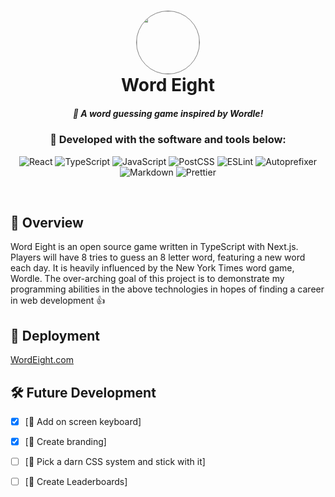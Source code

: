 
<div align="center">
<h1 align="center">
<img src="./public/favicon.ico" width="100" style="border: 1px solid grey; border-radius: 50%" />
<br>
Word Eight
<h5 align="center">📍 A word guessing game inspired by Wordle!</h3>

<h3 align="center">🚀 Developed with the software and tools below:</h3>
<p align="center">


<img src="https://img.shields.io/badge/React-61DAFB.svg?style=for-the-badge&logo=React&logoColor=black" alt="React" />
<img src="https://img.shields.io/badge/TypeScript-3178C6.svg?style=for-the-badge&logo=TypeScript&logoColor=white" alt="TypeScript" />
<img src="https://img.shields.io/badge/JavaScript-F7DF1E.svg?style=for-the-badge&logo=JavaScript&logoColor=black" alt="JavaScript" />
<img src="https://img.shields.io/badge/PostCSS-DD3A0A.svg?style=for-the-badge&logo=PostCSS&logoColor=white" alt="PostCSS" />
<img src="https://img.shields.io/badge/ESLint-4B32C3.svg?style=for-the-badge&logo=ESLint&logoColor=white" alt="ESLint" />
<img src="https://img.shields.io/badge/Autoprefixer-DD3735.svg?style=for-the-badge&logo=Autoprefixer&logoColor=white" alt="Autoprefixer" />
<img src="https://img.shields.io/badge/Markdown-000000.svg?style=for-the-badge&logo=Markdown&logoColor=white" alt="Markdown" />
<img src="https://img.shields.io/badge/Prettier-F7B93E.svg?style=for-the-badge&logo=Prettier&logoColor=black" alt="Prettier" />
</p>

</div>
<br/>

## 📍 Overview

Word Eight is an open source game written in TypeScript with Next.js. Players will have 8 tries to guess an 8 letter word, featuring a new word each day. It is heavily influenced by the New York Times word game, Wordle. The over-arching goal of this project is to demonstrate my programming abilities in the above technologies in hopes of finding a career in web development 👍

## 🚀 Deployment 

[WordEight.com](https://www.wordeight.com/)


## 🛠 Future Development

- [X] [📌  Add on screen keyboard]
- [X] [📌  Create branding]
- [ ] [📌  Pick a darn CSS system and stick with it]
- [ ] [📌  Create Leaderboards]

